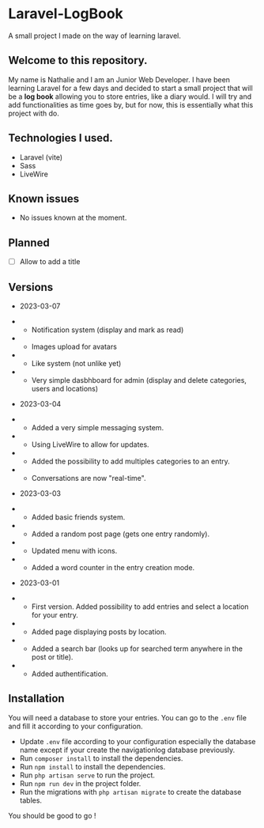# Laravel-LogBook
A small project I made on the way of learning laravel.

## Welcome to this repository.

My name is Nathalie and I am an Junior Web Developer. I have been learning Laravel for a few days and decided to start a small project that will be a **log book** allowing you to store entries, like a diary would. I will try and add functionalities as time goes by, but for now, this is essentially what this project with do.

## Technologies I used.

- Laravel (vite)
- Sass
- LiveWire

## Known issues

- No issues known at the moment.

## Planned

- [ ] Allow to add a title

## Versions 

- 2023-03-07
- - Notification system (display and mark as read)
- - Images upload for avatars 
- - Like system (not unlike yet)
- - Very simple dasbhboard for admin (display and delete categories, users and locations)

- 2023-03-04
- - Added a very simple messaging system.
- - Using LiveWire to allow for updates.
- - Added the possibility to add multiples categories to an entry.
- - Conversations are now "real-time".

- 2023-03-03
- - Added basic friends system.
- - Added a random post page (gets one entry randomly).
- - Updated menu with icons.
- - Added a word counter in the entry creation mode.

- 2023-03-01 
- - First version. Added possibility to add entries and select a location for your entry.
- - Added page displaying posts by location.
- - Added a search bar (looks up for searched term anywhere in the post or title).
- - Added authentification.

## Installation 

You will need a database to store your entries. You can go to the ```.env``` file and fill it according to your configuration.

- Update ```.env``` file according to your configuration especially the database name except if your create the navigationlog database previously.
- Run ```composer install``` to install the dependencies.
- Run ```npm install``` to install the dependencies.
- Run ```php artisan serve``` to run the project.
- Run ```npm run dev``` in the project folder.
- Run the migrations with ```php artisan migrate``` to create the database tables.

You should be good to go !